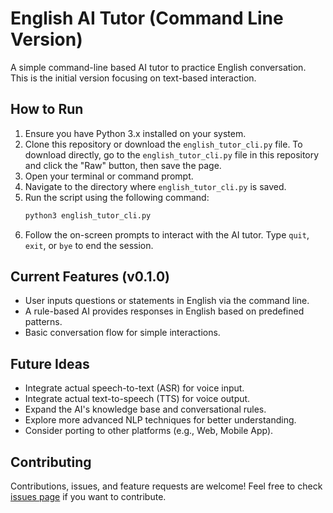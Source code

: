 # English AI Tutor (Command Line Version)

A simple command-line based AI tutor to practice English conversation.
This is the initial version focusing on text-based interaction.

## How to Run

1.  Ensure you have Python 3.x installed on your system.
2.  Clone this repository or download the `english_tutor_cli.py` file.
    To download directly, go to the `english_tutor_cli.py` file in this repository and click the "Raw" button, then save the page.
3.  Open your terminal or command prompt.
4.  Navigate to the directory where `english_tutor_cli.py` is saved.
5.  Run the script using the following command:
    ```bash
    python3 english_tutor_cli.py
    ```
6.  Follow the on-screen prompts to interact with the AI tutor. Type `quit`, `exit`, or `bye` to end the session.

## Current Features (v0.1.0)

*   User inputs questions or statements in English via the command line.
*   A rule-based AI provides responses in English based on predefined patterns.
*   Basic conversation flow for simple interactions.

## Future Ideas

*   Integrate actual speech-to-text (ASR) for voice input.
*   Integrate actual text-to-speech (TTS) for voice output.
*   Expand the AI's knowledge base and conversational rules.
*   Explore more advanced NLP techniques for better understanding.
*   Consider porting to other platforms (e.g., Web, Mobile App).

## Contributing

Contributions, issues, and feature requests are welcome!
Feel free to check [issues page](https://github.com/jinv2/english-ai-tutor-cli/issues) if you want to contribute.
